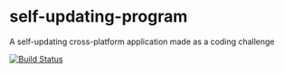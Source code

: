# self-updating-program
A self-updating cross-platform application made as a coding challenge

[![Build Status](https://api.cirrus-ci.com/github/BGR360/self-updating-program.svg)](https://cirrus-ci.com/github/BGR360/self-updating-program)

